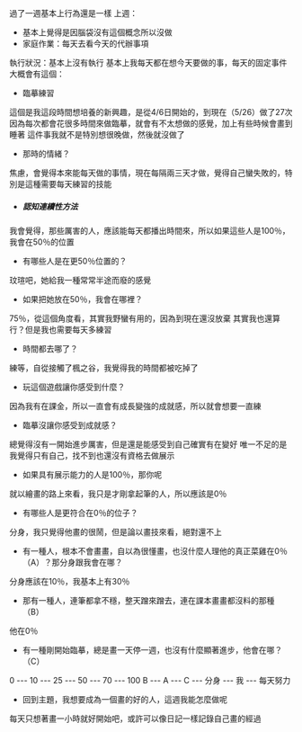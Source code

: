 過了一週基本上行為還是一樣
上週：
- 基本上覺得是因腦袋沒有這個概念所以沒做
- 家庭作業：每天去看今天的代辦事項

執行狀況：基本上沒有執行
基本上我每天都在想今天要做的事，每天的固定事件大概會有這個：
- 臨摹練習

這個是我這段時間想培養的新興趣，是從4/6日開始的，到現在（5/26）做了27次
因為每次都會花很多時間來做臨摹，就會有不太想做的感覺，加上有些時候會畫到睡著
這件事我就不是特別想很晚做，然後就沒做了
- 那時的情緒？

焦慮，會覺得本來能每天做的事情，現在每隔兩三天才做，覺得自己蠻失敗的，特別是這種需要每天練習的技能

- ##### 認知連續性方法

我會覺得，那些厲害的人，應該能每天都播出時間來，所以如果這些人是100％，我會在50％的位置
- 有哪些人是在更50％位置的？

玟瑄吧，她給我一種常常半途而廢的感覺
- 如果把她放在50％，我會在哪裡？

75％，從這個角度看，其實我野蠻有用的，因為到現在還沒放棄
其實我也還算行？但是我也需要每天多練習

- 時間都去哪了？

練等，自從接觸了楓之谷，我覺得我的時間都被吃掉了
- 玩這個遊戲讓你感受到什麼？

因為我有在課金，所以一直會有成長變強的成就感，所以就會想要一直練
- 臨摹沒讓你感受到成就感？

總覺得沒有一開始進步厲害，但是還是能感受到自己確實有在變好
唯一不足的是我覺得只有自己，找不到也還沒有資格去做展示
- 如果具有展示能力的人是100％，那你呢

就以繪畫的路上來看，我只是才剛拿起筆的人，所以應該是0％
- 有哪些人是更符合在0％的位子？

分身，我只覺得他畫的很鬧，但是論以畫技來看，絕對還不上

- 有一種人，根本不會畫畫，自以為很懂畫，也沒什麼人理他的真正菜雞在0％（A）？那分身跟我會在哪？ 

分身應該在10％，我基本上有30％
- 那有一種人，連筆都拿不穩，整天蹭來蹭去，連在課本畫畫都沒料的那種 （B）

他在0％
- 有一種剛開始臨摹，總是畫一天停一週，也沒有什麼顯著進步，他會在哪？（C）

0 --- 10 --- 25 --- 50 --- 70 --- 100
B --- A --- C --- 分身 --- 我 --- 每天努力


- 回到主題，我想要成為一個畫的好的人，這週我能怎麼做呢

每天只想著畫一小時就好開始吧，或許可以像日記一樣記錄自己畫的經過


